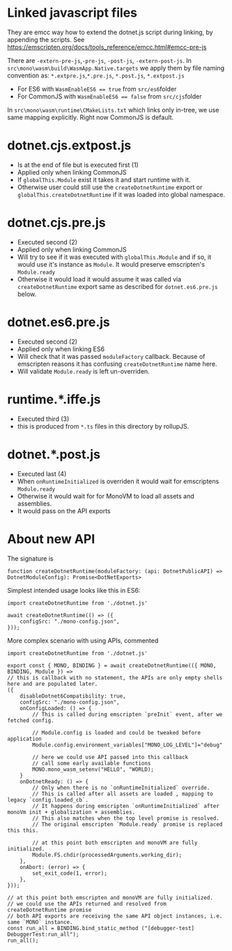 # Linked javascript files
They are emcc way how to extend the dotnet.js script during linking, by appending the scripts.
See https://emscripten.org/docs/tools_reference/emcc.html#emcc-pre-js

There are `-extern-pre-js`,`-pre-js`, `-post-js`, `-extern-post-js`.
In `src\mono\wasm\build\WasmApp.Native.targets` we apply them by file naming convention as: `*.extpre.js`,`*.pre.js`, `*.post.js`, `*.extpost.js`
- For ES6 with `WasmEnableES6 == true` from `src/es6`folder
- For CommonJS with `WasmEnableES6 == false` from `src/cjs`folder

In `src\mono\wasm\runtime\CMakeLists.txt` which links only in-tree, we use same mapping explicitly. Right now CommonJS is default.

# dotnet.cjs.extpost.js
- Is at the end of file but is executed first (1)
- Applied only when linking CommonJS
- If `globalThis.Module` exist it takes it and start runtime with it.
- Otherwise user could still use the `createDotnetRuntime` export or `globalThis.createDotnetRuntime` if it was loaded into global namespace.

# dotnet.cjs.pre.js
- Executed second (2)
- Applied only when linking CommonJS
- Will try to see if it was executed with `globalThis.Module` and if so, it would use it's instance as `Module`. It would preserve emscripten's `Module.ready`
- Otherwise it would load it would assume it was called via `createDotnetRuntime` export same as described for `dotnet.es6.pre.js` below.

# dotnet.es6.pre.js
- Executed second (2)
- Applied only when linking ES6
- Will check that it was passed `moduleFactory` callback. Because of emscripten reasons it has confusing `createDotnetRuntime` name here.
- Will validate `Module.ready` is left un-overriden.

# runtime.*.iffe.js
- Executed third (3)
- this is produced from `*.ts` files in this directory by rollupJS.

# dotnet.*.post.js
- Executed last (4)
- When `onRuntimeInitialized` is overriden it would wait for emscriptens `Module.ready`
- Otherwise it would wait for for MonoVM to load all assets and assemblies.
- It would pass on the API exports

# About new API
The signature is
```
function createDotnetRuntime(moduleFactory: (api: DotnetPublicAPI) => DotnetModuleConfig): Promise<DotNetExports>
```

Simplest intended usage looks like this in ES6:
```
import createDotnetRuntime from './dotnet.js'

await createDotnetRuntime(() => ({
    configSrc: "./mono-config.json",
}));
```

More complex scenario with using APIs, commented
```
import createDotnetRuntime from './dotnet.js'

export const { MONO, BINDING } = await createDotnetRuntime(({ MONO, BINDING, Module }) => 
// this is callback with no statement, the APIs are only empty shells here and are populated later.
({
    disableDotnet6Compatibility: true,
    configSrc: "./mono-config.json",
    onConfigLoaded: () => {
        // This is called during emscripten `preInit` event, after we fetched config.

        // Module.config is loaded and could be tweaked before application
        Module.config.environment_variables["MONO_LOG_LEVEL"]="debug"

        // here we could use API passed into this callback 
        // call some early available functions
        MONO.mono_wasm_setenv("HELLO", "WORLD);
    }
    onDotnetReady: () => {
        // Only when there is no `onRuntimeInitialized` override.
        // This is called after all assets are loaded , mapping to legacy `config.loaded_cb`. 
        // It happens during emscripten `onRuntimeInitialized` after monoVm init + globalization + assemblies. 
        // This also matches when the top level promise is resolved. 
        // The original emscripten `Module.ready` promise is replaced this this.

        // at this point both emscripten and monoVM are fully initialized.
        Module.FS.chdir(processedArguments.working_dir);
    },
    onAbort: (error) => {
        set_exit_code(1, error);
    },
}));

// at this point both emscripten and monoVM are fully initialized.
// we could use the APIs returned and resolved from createDotnetRuntime promise
// both API exports are receiving the same API object instances, i.e. same `MONO` instance.
const run_all = BINDING.bind_static_method ("[debugger-test] DebuggerTest:run_all");
run_all();
```
